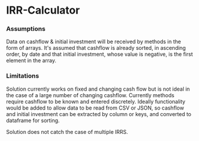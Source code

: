 # IRR-Calculator

### Assumptions
Data on cashflow & initial investment will be received by methods in the form of arrays.  It's assumed that cashflow is already sorted, in ascending order, by date and that initial investment, whose value is negative, is the first element in the array.  

### Limitations
Solution currently works on fixed and changing cash flow but is not ideal in the case of a large number of changing cashflow.  Currently methods require cashflow to be known and entered discretely.  Ideally functionality would be added to allow data to be read from CSV or JSON, so cashflow and initial investment can be extracted by column or keys, and converted to dataframe for sorting.

Solution does not catch the case of multiple IRRS.
